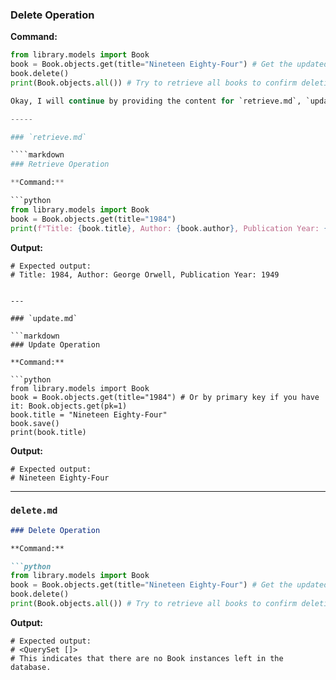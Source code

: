 ### Delete Operation

**Command:**

```python
from library.models import Book
book = Book.objects.get(title="Nineteen Eighty-Four") # Get the updated book
book.delete()
print(Book.objects.all()) # Try to retrieve all books to confirm deletion

Okay, I will continue by providing the content for `retrieve.md`, `update.md`, and `delete.md`, following the established format.

-----

### `retrieve.md`

````markdown
### Retrieve Operation

**Command:**

```python
from library.models import Book
book = Book.objects.get(title="1984")
print(f"Title: {book.title}, Author: {book.author}, Publication Year: {book.publication_year}")
````

**Output:**

```
# Expected output:
# Title: 1984, Author: George Orwell, Publication Year: 1949
```

````

---

### `update.md`

```markdown
### Update Operation

**Command:**

```python
from library.models import Book
book = Book.objects.get(title="1984") # Or by primary key if you have it: Book.objects.get(pk=1)
book.title = "Nineteen Eighty-Four"
book.save()
print(book.title)
````

**Output:**

```
# Expected output:
# Nineteen Eighty-Four
```

-----

### `delete.md`

````markdown
### Delete Operation

**Command:**

```python
from library.models import Book
book = Book.objects.get(title="Nineteen Eighty-Four") # Get the updated book
book.delete()
print(Book.objects.all()) # Try to retrieve all books to confirm deletion
````

**Output:**

```
# Expected output:
# <QuerySet []>
# This indicates that there are no Book instances left in the database.
```
